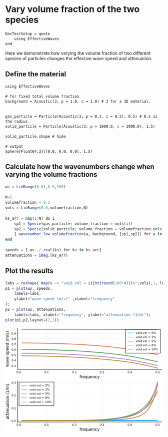 # Vary volume fraction of the two species

```@meta
DocTestSetup = quote
    using EffectiveWaves
end
```

Here we demonstrate how varying the volume fraction of two different species of particles changes the effective wave speed and attenuation.

## Define the material
```jldoctest; output = false
using EffectiveWaves

# for fixed total volume fraction
background = Acoustic(3; ρ = 1.0, c = 1.0) # 3 for a 3D material.


gas_particle = Particle(Acoustic(3; ρ = 0.3, c = 0.3), 0.5) # 0.5 is the radius
solid_particle = Particle(Acoustic(3; ρ = 1000.0, c = 1000.0), 1.5)

solid_particle.shape # hide

# output
Sphere{Float64,3}([0.0, 0.0, 0.0], 1.5)
```

## Calculate how the wavenumbers change when varying the volume fractions
```julia
ωs = LinRange(0.01,0.5,200)

N=5
volumefraction = 0.1
vols = LinRange(0.0,volumefraction,N)

ks_arr = map(1:N) do i
    sp1 = Specie(gas_particle; volume_fraction = vols[i])
    sp2 = Specie(solid_particle; volume_fraction = volumefraction-vols[i])
    [ wavenumber_low_volumefraction(ω, background, [sp1,sp2]) for ω in ωs]
end

speeds = [ ωs ./ real(ks) for ks in ks_arr]
attenuations = imag.(ks_arr)
```

## Plot the results
```julia
labs = reshape( map(v -> "void vol = $(Int(round(100*v)))%",vols),1, length(vols));
p1 = plot(ωs, speeds,
    labels=labs,
    ylabel="wave speed (m/s)" ,xlabel="frequency"
);
p2 = plot(ωs, attenuations,
    labels=labs, xlabel="frequency", ylabel="attenuation (1/m)");
plot(p1,p2,layout=(2,1))
```
![vary_volfrac.png](vary_volfrac.png)
